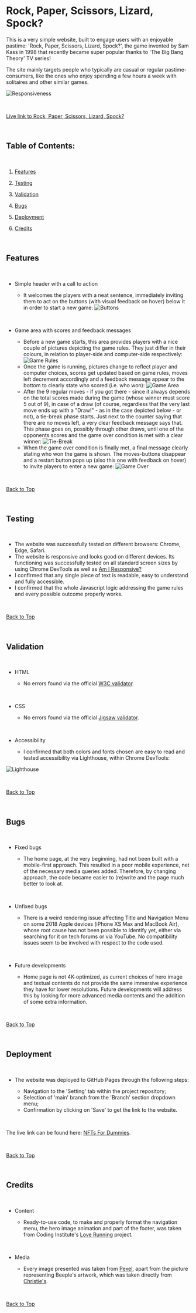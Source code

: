 # Rock, Paper, Scissors, Lizard, Spock?

This is a very simple website, built to engage users with an enjoyable pastime: 'Rock, Paper, Scissors, Lizard, Spock?', the game invented by Sam Kass in 1998 that recently became super popular thanks to 'The Big Bang Theory' TV series!

The site mainly targets people who typically are casual or regular pastime-consumers, like the ones who enjoy spending a few hours a week with solitaires and other similar games.

![Responsiveness](/assets/media/responsiveness.png "Responsive Design")

<br>

[Live link to Rock, Paper, Scissors, Lizard, Spock?](https://maurizio-github.github.io/portfolio-project-2/)

<br>

## Table of Contents:

<br>

1. [Features](#features)

2. [Testing](#testing)

3. [Validation](#validation)

4. [Bugs](#bugs)

5. [Deployment](#deployment)

6. [Credits](#credits)

<br>

## Features

<br>

- Simple header with a call to action

    - It welcomes the players with a neat sentence, immediately inviting them to act on the buttons (with visual feedback on hover) below it in order to start a new game:
    ![Buttons](/assets/media/buttons.png "Buttons")

<br>

- Game area with scores and feedback messages

    - Before a new game starts, this area provides players with a nice couple of pictures depicting the game rules. They just differ in their colours, in relation to player-side and computer-side respectively:
    ![Game Rules](/assets/media/images-area.png "Game Rules")
    - Once the game is running, pictures change to reflect player and computer choices, scores get updated based on game rules, moves left decrement accordingly and a feedback message appear to the bottom to clearly state who scored (i.e. who won):
    ![Game Area](/assets/media/game-area.png "Game Area")
    - After the 9 regular moves - if you got there - since it always depends on the total scores made during the game (whose winner must score 5 out of 9), in case of a draw (of course, regardless that the very last move ends up with a "Draw!" - as in the case depicted below - or not), a tie-break phase starts. Just next to the counter saying that there are no moves left, a very clear feedback message says that. This phase goes on, possibly through other draws, until one of the opponents scores and the game over condition is met with a clear winner:
    ![Tie-Break](/assets/media/tie-break.png "Tie-Break")
    - When the game over condition is finally met, a final message clearly stating who won the game is shown. The moves-buttons disappear and a restart button pops up (also this one with feedback on hover) to invite players to enter a new game:
    ![Game Over](/assets/media/game-over.png "Game Over")

<br>

[Back to Top](#table-of-contents)

<br>

## Testing

<br>

- The website was successfully tested on different browsers: Chrome, Edge, Safari.
- The website is responsive and looks good on different devices. Its functioning was successfully tested on all standard screen sizes by using Chrome DevTools as well as [Am I Responsive?](https://ui.dev/amiresponsive)
- I confirmed that any single piece of text is readable, easy to understand and fully accessible.
- I confirmed that the whole Javascript logic addressing the game rules and every possible outcome properly works.

<br>

[Back to Top](#table-of-contents)

<br>

## Validation

<br>

- HTML

    - No errors found via the official [W3C validator](https://validator.w3.org/nu/).

<br>

- CSS

    - No errors found via the official [Jigsaw validator](https://jigsaw.w3.org/css-validator/#validate_by_input).

<br>

- Accessibility

    - I confirmed that both colors and fonts chosen are easy to read and tested accessibility via Lighthouse, within Chrome DevTools:

![Lighthouse](/assets/media/performance-lighthouse.png "Performance Analysis")

<br>

[Back to Top](#table-of-contents)

<br>

## Bugs

<br>

- Fixed bugs

    - The home page, at the very beginning, had not been built with a mobile-first approach. This resulted in a poor mobile experience, net of the necessary media queries added. Therefore, by changing approach, the code became easier to (re)write and the page much better to look at.

<br>

- Unfixed bugs

    - There is a weird rendering issue affecting Title and Navigation Menu on some 2018 Apple devices (iPhone XS Max and MacBook Air), whose root cause has not been possible to identify yet, either via searching for it on tech forums or via YouTube. No compatibility issues seem to be involved with respect to the code used.

<br>

- Future developments

    - Home page is not 4K-optimized, as current choices of hero image and textual contents do not provide the same immersive experience they have for lower resolutions. Future developments will address this by looking for more advanced media contents and the addition of some extra information.

<br>

[Back to Top](#table-of-contents)

<br>

## Deployment

<br>

- The website was deployed to GitHub Pages through the following steps:

    - Navigation to the 'Setting' tab within the project repository;
    - Selection of 'main' branch from the 'Branch' section dropdown menu;
    - Confirmation by clicking on 'Save' to get the link to the website.

<br>

The live link can be found here: [NFTs For Dummies](https://maurizio-github.github.io/portfolio-project-1/).

<br>

[Back to Top](#table-of-contents)

<br>

## Credits

<br>

- Content

    - Ready-to-use code, to make and properly format the navigation menu, the hero image animation and part of the footer, was taken from Coding Institute's [Love Running](https://github.com/Code-Institute-Solutions/love-running-2.0-sourcecode) project.

<br>

- Media

    - Every image presented was taken from [Pexel](https://www.pexels.com/), apart from the picture representing Beeple's artwork, which was taken directly from [Christie's](https://onlineonly.christies.com/s/beeple-first-5000-days/beeple-b-1981-1/112924?ldp_breadcrumb=back).

<br>

[Back to Top](#table-of-contents)